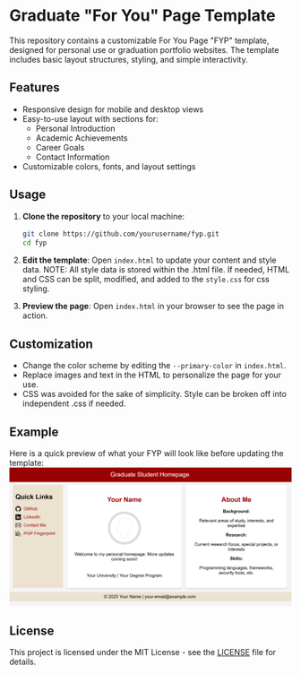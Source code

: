 # Graduate "For You" Page Template

This repository contains a customizable For You Page "FYP" template, designed for personal use or graduation portfolio websites. The template includes basic layout structures, styling, and simple interactivity.

## Features
- Responsive design for mobile and desktop views
- Easy-to-use layout with sections for:
  - Personal Introduction
  - Academic Achievements
  - Career Goals
  - Contact Information
- Customizable colors, fonts, and layout settings

## Usage

1. **Clone the repository** to your local machine:

    ```bash
    git clone https://github.com/yourusername/fyp.git
    cd fyp
    ```

2. **Edit the template**: Open `index.html` to update your content and style data.
NOTE: All style data is stored within the .html file. If needed, HTML and CSS can be split, modified, and added to the `style.css` for css styling.
   
3. **Preview the page**: Open `index.html` in your browser to see the page in action.

## Customization

- Change the color scheme by editing the `--primary-color` in `index.html`.
- Replace images and text in the HTML to personalize the page for your use.
- CSS was avoided for the sake of simplicity. Style can be broken off into independent .css if needed.

## Example

Here is a quick preview of what your FYP will look like before updating the template:
![Screenshot](/src/screenshots/screenshot.png)

## License

This project is licensed under the MIT License - see the [LICENSE](LICENSE) file for details.
